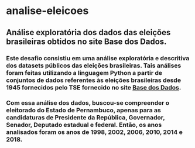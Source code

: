 # analise-eleicoes
## Análise exploratória dos dados das eleições brasileiras obtidos no site Base dos Dados.

### Este desafio consistiu em uma análise exploratória e descritiva dos datasets públicos das eleições brasileiras. Tais análises foram feitas utilizando a linguagem Python a partir de conjuntos de dados referentes às eleições brasileiras desde 1945 fornecidos pelo TSE fornecido no site [Base dos Dados](https://basedosdados.org/).

### Com essa análise dos dados, buscou-se compreender o eleitorado do Estado de Pernambuco, apenas para as candidaturas de Presidente da República, Governador, Senador, Deputado estadual e federal. Então, os anos analisados foram os anos de 1998, 2002, 2006, 2010, 2014 e 2018.
